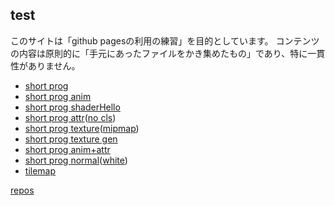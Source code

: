 ## test
このサイトは「github pagesの利用の練習」を目的としています。
コンテンツの内容は原則的に「手元にあったファイルをかき集めたもの」であり、特に一貫性がありません。
+ [short prog](junk/short01.html)
+ [short prog anim](junk/short02.html)
+ [short prog shader](junk/short03.html)[Hello](junk/short08.html)
+ [short prog attr](junk/short04.html)([no cls](junk/short04.1.html))
+ [short prog texture](junk/short05.html)([mipmap](junk/short05.1.html))
+ [short prog texture gen](junk/short09.html)
+ [short prog anim+attr](junk/short06.html)
+ [short prog normal](junk/short10.html)([white](junk/short10.1.html))
+ [tilemap](tilemaps/mapwebgl.html)

[repos](https://github.com/diska/diska.github.io)
